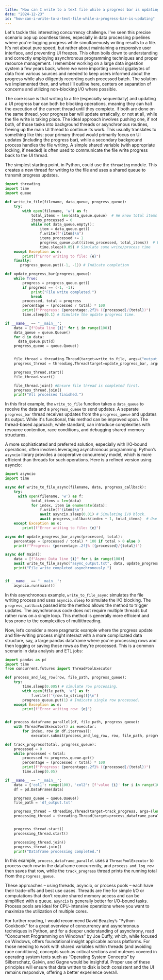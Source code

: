 ```yaml
---
title: "How can I write to a text file while a progress bar is updating?"
date: "2024-12-23"
id: "how-can-i-write-to-a-text-file-while-a-progress-bar-is-updating"
---
```


Let's tackle this interesting concurrency challenge. I've seen this precise scenario pop up countless times, especially in data processing pipelines where you're logging progress while simultaneously writing results to a file. It's not about pure speed, but rather about maintaining a responsive user interface, and preventing UI freezes. This often boils down to understanding and correctly employing asynchronous programming techniques and proper resource management. I remember working on a large data ingestion system a few years back, where we were importing several gigabytes of data from various sources and needed to keep users informed about the progress while also diligently recording each processed batch. The solution we implemented then, and what I'll outline here, centers on separation of concerns and utilizing non-blocking I/O where possible.

The core issue is that writing to a file (especially sequentially) and updating a UI progress bar can both be blocking operations, meaning they can halt the execution of the current thread until they complete. If both are done on the same thread, your progress bar will update erratically, or not at all, while the file write is taking place. The ideal approach involves pushing one, if not both, of those tasks into background threads or asynchronous routines, freeing up the main UI thread to continue its work. This usually translates to something like this: your primary thread would primarily focus on UI updates (including the progress bar), while a secondary background process handles the file writing. A simple shared variable (with appropriate locking, if needed) is often used to communicate the file write progress back to the UI thread.

The simplest starting point, in Python, could use the `threading` module. This creates a new thread for writing to the file and uses a shared queue to transmit progress updates.

```python
import threading
import time
import queue

def write_to_file(filename, data_queue, progress_queue):
    try:
        with open(filename, 'w') as f:
            total_items = len(data_queue.queue)  # We know total items at beginning.
            items_processed = 0
            while not data_queue.empty():
                item = data_queue.get()
                f.write(f"{item}\n")
                items_processed += 1
                progress_queue.put((items_processed, total_items))  # Update progress
                time.sleep(0.05) # Simulate some write/process time
    except Exception as e:
        print(f"Error writing to file: {e}")
    finally:
       progress_queue.put((-1, -1)) # Indicate completion

def update_progress_bar(progress_queue):
    while True:
        progress = progress_queue.get()
        if progress == (-1, -1):
            print("File write completed.")
            break
        processed, total = progress
        percentage = (processed / total) * 100
        print(f"Progress: {percentage:.2f}% ({processed}/{total})")
        time.sleep(0.1) # Simulate the update progress time.

if __name__ == "__main__":
    data = [f"Data line {i}" for i in range(100)]
    data_queue = queue.Queue()
    for d in data:
      data_queue.put(d)
    progress_queue = queue.Queue()


    file_thread = threading.Thread(target=write_to_file, args=("output.txt", data_queue, progress_queue))
    progress_thread = threading.Thread(target=update_progress_bar, args=(progress_queue,))

    progress_thread.start()
    file_thread.start()

    file_thread.join() #Ensure file thread is completed first.
    progress_thread.join()
    print("All processes finished.")

```

In this first example, the `write_to_file` function takes a `data_queue` to receive the data and a `progress_queue` to send updates. A separate `progress_bar` thread receives updates from the `progress_queue` and updates its output. While it's functional, this method can be improved upon. The thread-based approach, while standard, can introduce complexities with resource contention, race conditions, and debugging shared-memory structures.

A more sophisticated and preferred solution, especially with I/O-bound operations, often involves leveraging asynchronous programming. Python’s `asyncio` library provides a cooperative concurrency model, which is more efficient than threads for such operations. Here is a refined version using asyncio:

```python
import asyncio
import time

async def write_to_file_async(filename, data, progress_callback):
    try:
      with open(filename, 'w') as f:
            total_items = len(data)
            for index, item in enumerate(data):
                f.write(f"{item}\n")
                await asyncio.sleep(0.01) # Simulating I/O block.
                await progress_callback(index + 1, total_items)  # Use callback to update progress.
    except Exception as e:
        print(f"Error writing to file: {e}")

async def update_progress_bar_async(processed, total):
    percentage = (processed / total) * 100 if total > 0 else 0
    print(f"Progress: {percentage:.2f}% ({processed}/{total})")

async def main():
    data = [f"Async Data line {i}" for i in range(100)]
    await write_to_file_async("async_output.txt", data, update_progress_bar_async)
    print("File write completed asynchronously.")


if __name__ == "__main__":
    asyncio.run(main())
```
In this asynchronous example, `write_to_file_async` simulates the file writing process and uses `asyncio.sleep` to simulate the I/O blocking. The `progress_callback` passed into the method allows the method to trigger updates. The asynchronous code does not require multiple threads but rather runs on a single loop. This method is generally more efficient and less prone to the complexities of multithreading.

Now, let’s consider a more pragmatic example where the progress update and file-writing process might interact with a more complicated data structure, say, a large pandas dataframe where you're processing rows and then logging or saving those rows as they're processed. This is a common scenario in data analysis and ETL jobs:

```python
import pandas as pd
import time
from concurrent.futures import ThreadPoolExecutor

def process_and_log_row(row, file_path, progress_queue):
    try:
        time.sleep(0.005) # simulate row processing.
        with open(file_path, 'a') as f:
            f.write(f"{row.to_string()}\n")
        progress_queue.put(1) # Indicate single row processed.
    except Exception as e:
        print(f"Error writing row: {e}")


def process_dataframe_parallel(df, file_path, progress_queue):
    with ThreadPoolExecutor() as executor:
        for index, row in df.iterrows():
            executor.submit(process_and_log_row, row, file_path, progress_queue)

def track_progress(total, progress_queue):
    processed = 0
    while processed < total:
        processed += progress_queue.get()
        percentage = (processed / total) * 100
        print(f"Progress: {percentage:.2f}% ({processed}/{total})")
        time.sleep(0.05)

if __name__ == "__main__":
    data = {'col1': range(100), 'col2': [f'value {i}' for i in range(100)]}
    df = pd.DataFrame(data)

    progress_queue = queue.Queue()
    file_path = 'df_output.txt'

    progress_thread = threading.Thread(target=track_progress, args=(len(df), progress_queue))
    processing_thread = threading.Thread(target=process_dataframe_parallel, args=(df,file_path, progress_queue))


    progress_thread.start()
    processing_thread.start()

    processing_thread.join()
    progress_thread.join()
    print("Dataframe processing completed.")
```

In this example, `process_dataframe_parallel` uses a `ThreadPoolExecutor` to process each row in the dataframe concurrently, and `process_and_log_row` then saves that row, while the `track_progress` thread prints the running total from the `progress_queue`.

These approaches – using threads, asyncio, or process pools – each have their trade-offs and best use cases. Threads are fine for simple I/O or computations that don’t require shared memory access and can be simplified with a queue. `asyncio` is generally better for I/O-bound tasks. Process pools are ideal for CPU-intensive operations where you want to maximize the utilization of multiple cores.

For further reading, I would recommend David Beazley’s “Python Cookbook” for a great overview of concurrency and asynchronous techniques in Python, and for a deeper understanding of asynchrony, read “Concurrent Programming on Windows” by Joe Duffy, which, while focused on Windows, offers foundational insight applicable across platforms. For those needing to work with shared variables within threads (and avoiding race conditions), concepts such as critical sections and mutexes covered in operating system texts such as “Operating System Concepts” by Silberschatz, Galvin, and Gagne would be insightful. Proper use of these principles will ensure that data written to disk is both consistent and the UI remains responsive, offering a better experience overall.
